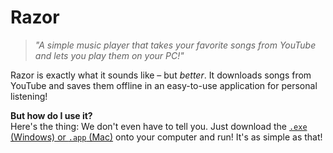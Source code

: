 # Razor

> *"A simple music player that takes your favorite songs from YouTube and lets you play them on your PC!"*

Razor is exactly what it sounds like – but *better*. It downloads songs from YouTube and saves them offline in an easy-to-use application for personal listening!

**But how do I use it?**  
Here's the thing: We don't even have to tell you. Just download the [`.exe` (Windows) or `.app` (Mac)](https://github.com/MCMi460/razor/releases/latest) onto your computer and run! It's as simple as that!
